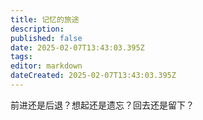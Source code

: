 ```yaml
---
title: 记忆的旅途
description: 
published: false
date: 2025-02-07T13:43:03.395Z
tags: 
editor: markdown
dateCreated: 2025-02-07T13:43:03.395Z
---
```


前进还是后退？想起还是遗忘？回去还是留下？